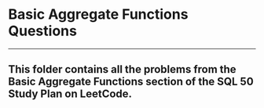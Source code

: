 # Basic Aggregate Functions Questions
-----------
This folder contains all the problems from the **Basic Aggregate Functions** section of the SQL 50 Study Plan on LeetCode. 
-----------
